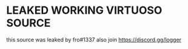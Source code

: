 # LEAKED WORKING VIRTUOSO SOURCE

this source was leaked by fro#1337 also join https://discord.gg/logger
